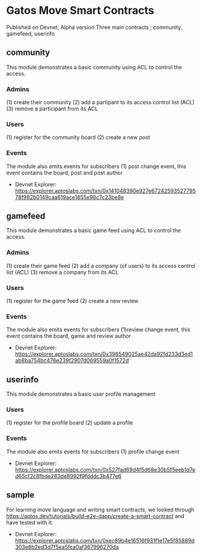 # Gatos Move Smart Contracts 
Published on Devnet, Alpha version
Three main contracts ; community, gamefeed, userinfo

## community 
This module demonstrates a basic community using ACL to control the access.
### Admins 
(1) create their community
(2) add a partipant to its access control list (ACL)
(3) remove a participant from its ACL
### Users
(1) register for the community board
(2) create a new post
### Events 
The module also emits events for subscribers
(1) post change event, this event contains the board, post and post author
- Devnet Explorer: https://explorer.aptoslabs.com/txn/0x141048390e927e6724259352779578f982b0149caa619ace1855e98c7c23be8e

## gamefeed
This module demonstrates a basic game feed using ACL to control the access.
### Admins 
(1) create their game feed
(2) add a company (of users) to its access control list (ACL)
(3) remove a company from its ACL
### Users
(1) register for the game feed
(2) create a new review
### Events 
The module also emits events for subscribers
(1)review change event, this event contains the board, game and review author
- Devnet Explorer: https://explorer.aptoslabs.com/txn/0x398549025ae42da92fd233d3ed1ab8ba754bc476e239f2907d069559a0f1572d

## userinfo
This module demonstrates a basic user profile management
### Users
(1) register for the profile board
(2) update a profile
### Events 
The module also emits events for subscribers
(1) profile change event
- Devnet Explorer: https://explorer.aptoslabs.com/txn/0x527fad69d4f5d68e30b5f5eeb1d7ed65cf2c8fbde283de8992f9fdddc3b477e6

## sample
For learning move language and writing smart contracts, we looked through https://aptos.dev/tutorials/build-e2e-dapp/create-a-smart-contract and have tested with it. 
- Devnet Explorer: https://explorer.aptoslabs.com/txn/0xec89b4e16516f931f1e17e5f85889d303e8b2ed3d7f5ea5fca0af367996270da 